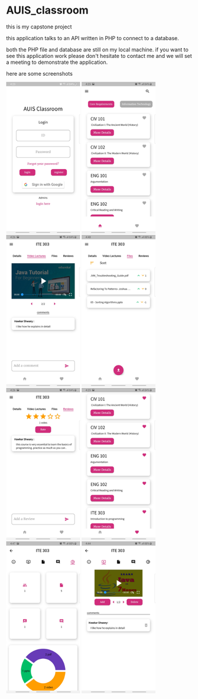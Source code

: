 # AUIS_classroom

this is my capstone project

this application talks to an API written in PHP to connect to a database.

both the PHP file and database are still on my local machine. if you want to see this application work please don't hesitate to contact me and we will set a meeting to demonstrate the application.

here are some screenshots

<img src="assets/images/login.jpg" width="200" height="auto">
<img src="assets/images/courses.jpg" width="200" height="auto">
<img src="assets/images/course lecture.jpg" width="200" height="auto">
<img src="assets/images/files.jpg" width="200" height="auto">
<img src="assets/images/review.jpg" width="200" height="auto">
<img src="assets/images/fav.jpg" width="200" height="auto">
<img src="assets/images/admin data.jpg" width="200" height="auto">
<img src="assets/images/course lecture admin.jpg" width="200" height="auto">
